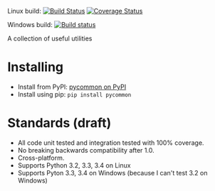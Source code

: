 Linux build: [![Build Status](https://travis-ci.org/dgrant/pycommon.png?branch=develop)](https://travis-ci.org/dgrant/pycommon?branch) [![Coverage Status](https://coveralls.io/repos/dgrant/pycommon/badge.png?branch=develop)](https://coveralls.io/r/dgrant/pycommon?branch=develop)

Windows build: [![Build status](https://ci.appveyor.com/api/projects/status/96kwy8819r627u19/branch/develop)](https://ci.appveyor.com/project/dgrant/pycommon/branch/develop)

A collection of useful utilities

Installing
==========

* Install from PyPI: [pycommon on PyPI](https://pypi.python.org/pypi/pycommon)
* Install using pip: `pip install pycommon`

Standards (draft)
=================

* All code unit tested and integration tested with 100% coverage.
* No breaking backwards compatibility after 1.0.
* Cross-platform.
* Supports Python 3.2, 3.3, 3.4 on Linux
* Supports Pyton 3.3, 3.4 on Windows (because I can't test 3.2 on Windows)
